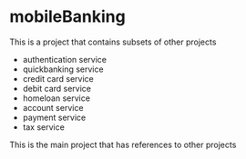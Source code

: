 # mobileBanking

This is a project that contains subsets of other projects

- authentication service
- quickbanking service
- credit card service 
- debit card service
- homeloan service
- account service 
- payment service 
- tax service


This is the main project that has references to other projects
 
